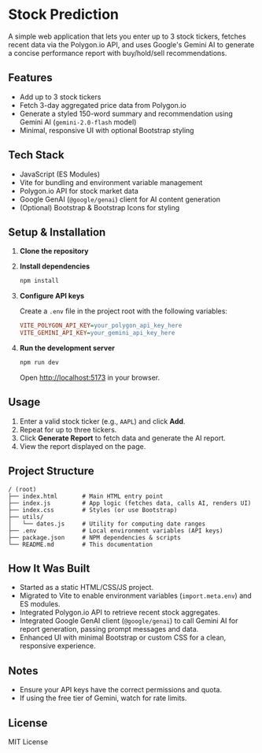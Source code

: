 # Stock Prediction

A simple web application that lets you enter up to 3 stock tickers, fetches recent data via the Polygon.io API, and uses Google's Gemini AI to generate a concise performance report with buy/hold/sell recommendations.

## Features

- Add up to 3 stock tickers
- Fetch 3-day aggregated price data from Polygon.io
- Generate a styled 150-word summary and recommendation using Gemini AI (`gemini-2.0-flash` model)
- Minimal, responsive UI with optional Bootstrap styling

## Tech Stack

- JavaScript (ES Modules)
- Vite for bundling and environment variable management
- Polygon.io API for stock market data
- Google GenAI (`@google/genai`) client for AI content generation
- (Optional) Bootstrap & Bootstrap Icons for styling

## Setup & Installation

1. **Clone the repository**



2. **Install dependencies**

   ```bash
   npm install
   ```

3. **Configure API keys**

   Create a `.env` file in the project root with the following variables:

   ```ini
   VITE_POLYGON_API_KEY=your_polygon_api_key_here
   VITE_GEMINI_API_KEY=your_gemini_api_key_here
   ```

4. **Run the development server**

   ```bash
   npm run dev
   ```

   Open <http://localhost:5173> in your browser.

## Usage

1. Enter a valid stock ticker (e.g., `AAPL`) and click **Add**.
2. Repeat for up to three tickers.
3. Click **Generate Report** to fetch data and generate the AI report.
4. View the report displayed on the page.

## Project Structure

```text
/ (root)
├── index.html       # Main HTML entry point
├── index.js         # App logic (fetches data, calls AI, renders UI)
├── index.css        # Styles (or use Bootstrap)
├── utils/
│   └── dates.js     # Utility for computing date ranges
├── .env             # Local environment variables (API keys)
├── package.json     # NPM dependencies & scripts
└── README.md        # This documentation
```

## How It Was Built

- Started as a static HTML/CSS/JS project.
- Migrated to Vite to enable environment variables (`import.meta.env`) and ES modules.
- Integrated Polygon.io API to retrieve recent stock aggregates.
- Integrated Google GenAI client (`@google/genai`) to call Gemini AI for report generation, passing prompt messages and data.
- Enhanced UI with minimal Bootstrap or custom CSS for a clean, responsive experience.

## Notes

- Ensure your API keys have the correct permissions and quota.
- If using the free tier of Gemini, watch for rate limits.

## License

MIT License

